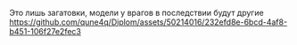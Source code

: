 Это лишь загатовки, модели у врагов в последствии будут другие
https://github.com/qune4q/Diplom/assets/50214016/232efd8e-6bcd-4af8-b451-106f27e2fec3
